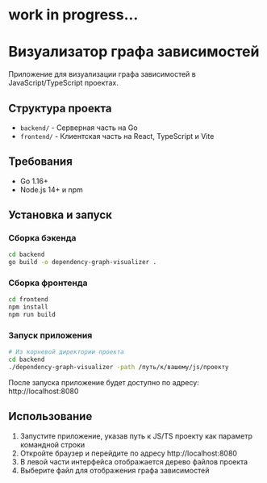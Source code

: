 # work in progress...
# Визуализатор графа зависимостей

Приложение для визуализации графа зависимостей в JavaScript/TypeScript проектах.

## Структура проекта

- `backend/` - Серверная часть на Go
- `frontend/` - Клиентская часть на React, TypeScript и Vite

## Требования

- Go 1.16+
- Node.js 14+ и npm

## Установка и запуск

### Сборка бэкенда

```bash
cd backend
go build -o dependency-graph-visualizer .
```

### Сборка фронтенда

```bash
cd frontend
npm install
npm run build
```

### Запуск приложения

```bash
# Из корневой директории проекта
cd backend
./dependency-graph-visualizer -path /путь/к/вашему/js/проекту
```

После запуска приложение будет доступно по адресу: http://localhost:8080

## Использование

1. Запустите приложение, указав путь к JS/TS проекту как параметр командной строки
2. Откройте браузер и перейдите по адресу http://localhost:8080
3. В левой части интерфейса отображается дерево файлов проекта
4. Выберите файл для отображения графа зависимостей
